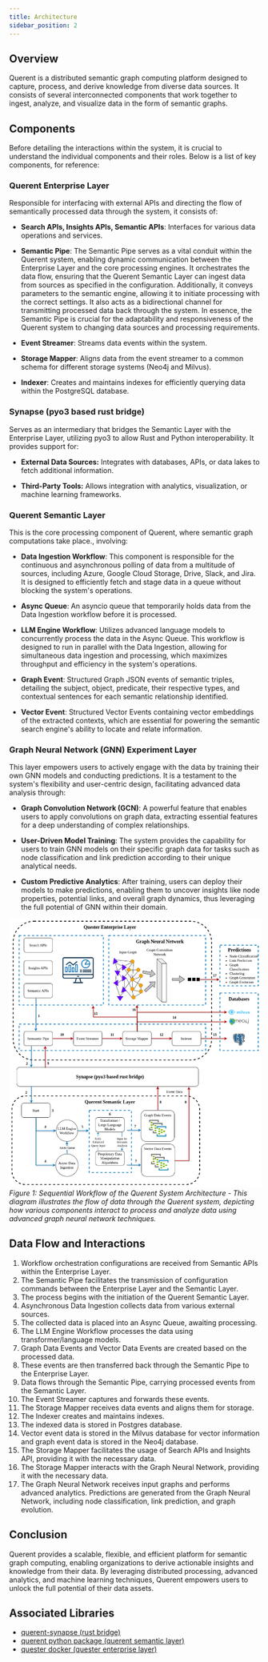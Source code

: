 ```yaml
---
title: Architecture
sidebar_position: 2
---
```


## Overview

Querent is a distributed semantic graph computing platform designed to capture, process, and derive knowledge from diverse data sources. It consists of several interconnected components that work together to ingest, analyze, and visualize data in the form of semantic graphs.

## Components

Before detailing the interactions within the system, it is crucial to understand the individual components and their roles. Below is a list of key components, for reference:

### Querent Enterprise Layer

Responsible for interfacing with external APIs and directing the flow of semantically processed data through the system, it consists of:

- **Search APIs, Insights APIs, Semantic APIs**: Interfaces for various data operations and services.
  
- **Semantic Pipe**: The Semantic Pipe serves as a vital conduit within the Querent system, enabling dynamic communication between the Enterprise Layer and the core processing engines. It orchestrates the data flow, ensuring that the Querent Semantic Layer can ingest data from sources as specified in the configuration. Additionally, it conveys parameters to the semantic engine, allowing it to initiate processing with the correct settings. It also acts as a bidirectional channel for transmitting processed data back through the system. In essence, the Semantic Pipe is crucial for the adaptability and responsiveness of the Querent system to changing data sources and processing requirements.

- **Event Streamer**: Streams data events within the system.
  
- **Storage Mapper**: Aligns data from the event streamer to a common schema for different storage systems (Neo4j and Milvus).
  
- **Indexer**: Creates and maintains indexes for efficiently querying data within the PostgreSQL database.

### Synapse (pyo3 based rust bridge)

Serves as an intermediary that bridges the Semantic Layer with the Enterprise Layer, utilizing pyo3 to allow Rust and Python interoperability. It provides support for:

- **External Data Sources:** Integrates with databases, APIs, or data lakes to fetch additional information.
  
- **Third-Party Tools:** Allows integration with analytics, visualization, or machine learning frameworks.

### Querent Semantic Layer

This is the core processing component of Querent, where semantic graph computations take place., involving:

- **Data Ingestion Workflow**: This component is responsible for the continuous and asynchronous polling of data from a multitude of sources, including Azure, Google Cloud Storage, Drive, Slack, and Jira. It is designed to efficiently fetch and stage data in a queue without blocking the system's operations.
  
- **Async Queue**: An asyncio queue that temporarily holds data from the Data Ingestion workflow before it is processed.
  
- **LLM Engine Workflow**: Utilizes advanced language models to concurrently process the data in the Async Queue. This workflow is designed to run in parallel with the Data Ingestion, allowing for simultaneous data ingestion and processing, which maximizes throughput and efficiency in the system's operations.
  
- **Graph Event**: Structured Graph JSON events of semantic triples, detailing the subject, object, predicate, their respective types, and contextual sentences for each semantic relationship identified.
  
- **Vector Event**: Structured Vector Events containing vector embeddings of the extracted contexts, which are essential for powering the semantic search engine's ability to locate and relate information.

### Graph Neural Network (GNN) Experiment Layer

This layer empowers users to actively engage with the data by training their own GNN models and conducting predictions. It is a testament to the system's flexibility and user-centric design, facilitating advanced data analysis through:

- **Graph Convolution Network (GCN)**: A powerful feature that enables users to apply convolutions on graph data, extracting essential features for a deep understanding of complex relationships.

- **User-Driven Model Training**: The system provides the capability for users to train GNN models on their specific graph data for tasks such as node classification and link prediction according to their unique analytical needs.

- **Custom Predictive Analytics**: After training, users can deploy their models to make predictions, enabling them to uncover insights like node properties, potential links, and overall graph dynamics, thus leveraging the full potential of GNN within their domain.

![Architecture Diagram](../assets/arch_v3.png)
*Figure 1: Sequential Workflow of the Querent System Architecture - This diagram illustrates the flow of data through the Querent system, depicting how various components interact to process and analyze data using advanced graph neural network techniques.*

## Data Flow and Interactions

1. Workflow orchestration configurations are received from Semantic APIs within the Enterprise Layer.
2. The Semantic Pipe facilitates the transmission of configuration commands between the Enterprise Layer and the Semantic Layer.
3. The process begins with the initiation of the Querent Semantic Layer.
4. Asynchronous Data Ingestion collects data from various external sources.
5. The collected data is placed into an Async Queue, awaiting processing.
6. The LLM Engine Workflow processes the data using transformer/language models.
7. Graph Data Events and Vector Data Events are created based on the processed data.
8. These events are then transferred back through the Semantic Pipe to the Enterprise Layer.
9. Data flows through the Semantic Pipe, carrying processed events from the Semantic Layer.
10. The Event Streamer captures and forwards these events.
11. The Storage Mapper receives data events and aligns them for storage.
12. The Indexer creates and maintains indexes.
13. The indexed data is stored in Postgres database.
14. Vector event data is stored in the Milvus database for vector information and graph event data is stored in the Neo4j database.
15. The Storage Mapper facilitates the usage of Search APIs and Insights API, providing it with the necessary data.
16. The Storage Mapper interacts with the Graph Neural Network, providing it with the necessary data.
17. The Graph Neural Network receives input graphs and performs advanced analytics. Predictions are generated from the Graph Neural Network, including node classification, link prediction, and graph evolution.

## Conclusion

Querent provides a scalable, flexible, and efficient platform for semantic graph computing, enabling organizations to derive actionable insights and knowledge from their data. By leveraging distributed processing, advanced analytics, and machine learning techniques, Querent empowers users to unlock the full potential of their data assets.

## Associated Libraries

- [querent-synapse (rust bridge)](https://crates.io/crates/querent-synapse)
- [querent python package (querent semantic layer)](https://pypi.org/project/querent/)
- [quester docker (quester enterprise layer)](https://hub.docker.com/r/querent/quester)

